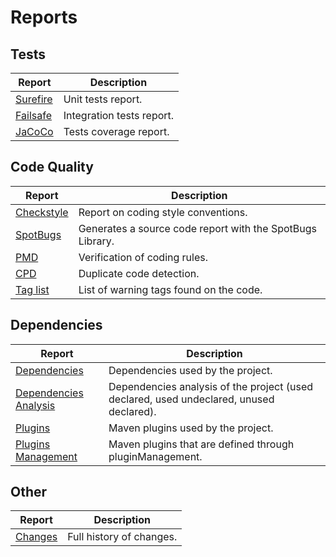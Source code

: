 # Reports

## Tests

|Report|Description|
|---|---|
|[Surefire][surefire]|Unit tests report.|
|[Failsafe][failsafe]|Integration tests report.|
|[JaCoCo][jacoco]|Tests coverage report.|

## Code Quality

|Report|Description|
|---|---|
|[Checkstyle][checkstyle]|Report on coding style conventions.|
|[SpotBugs][spotbugs]|Generates a source code report with the SpotBugs Library.|
|[PMD][pmd]|Verification of coding rules.|
|[CPD][cpd]|Duplicate code detection.|
|[Tag list][taglist]|List of warning tags found on the code.|

## Dependencies

|Report|Description|
|---|---|
|[Dependencies][dependencies]|Dependencies used by the project.|
|[Dependencies Analysis][dependency-analysis]|Dependencies analysis of the project (used declared, used undeclared, unused declared).|
|[Plugins][plugins]|Maven plugins used by the project.|
|[Plugins Management][plugins-manage]|Maven plugins that are defined through pluginManagement.|

## Other

|Report|Description|
|---|---|
|[Changes][changes]|Full history of changes.|

[changes]: ./changes-report.html
[checkstyle]: ./checkstyle.html
[cpd]: ./cpd.html
[dependencies]: ./dependencies.html
[dependency-analysis]: ./dependency-analysis.html
[failsafe]: ./failsafe-report.html
[jacoco]: ./jacoco/index.html
[pmd]: ./pmd.html
[plugins]: ./plugins.html
[plugins-manage]: ./plugin-management.html
[spotbugs]: ./spotbugs.html
[surefire]: ./surefire-report.html
[taglist]: ./taglist.html
